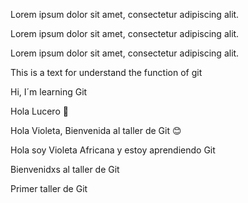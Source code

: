 Lorem ipsum dolor sit amet, consectetur adipiscing alit. 

Lorem ipsum dolor sit amet, consectetur adipiscing alit. 

Lorem ipsum dolor sit amet, consectetur adipiscing alit. 

This is a text for understand the function of git

Hi, I´m learning Git

Hola Lucero 👋

Hola Violeta, Bienvenida al taller de Git 😊

Hola soy Violeta Africana y estoy aprendiendo Git

Bienvenidxs al taller de Git

Primer taller de Git